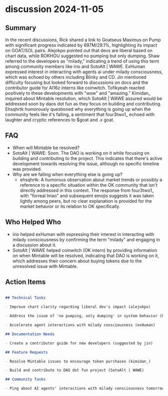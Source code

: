 # discussion 2024-11-05

## Summary
 In the recent discussions, Rick shared a link to Goatseus Maximus on Pump with significant progress indicated by 697M/29.1%, highlighting its impact on GOAT/SOL pairs. Alejokpo pointed out that devs are liberal based on chart data, while ROKHOU suggested no pumping but only dumping. Shaw referred to the developers as "milady," indicating a trend of using this term among community members like irio and SotoAlt | WAWE. ExHuman expressed interest in interacting with agents ai under milady consciousness, which was echoed by others including Blinky and CD. Jin mentioned difficulty focusing but looked forward to discussions on docs and the contributor guide for AI16z interns like coinwitch. Tofikyeah reacted positively to these developments with "wow" and "amazing." Kimidan_ inquired about Mintable resolution, which SotoAlt | WAWE assured would be addressed soon by daos dot fun as they focus on building and contributing. Ehsqhrtk humorously questioned why everything is going up when the community feels like it's falling, a sentiment that four3two1_ echoed with laughter and cryptic references to $goat and .x goat.

## FAQ
 - When will Mintable be resolved?
  - SotoAlt | WAWE: Soon. The DAO is working on it while focusing on building and contributing to the project. This indicates that there's active development towards resolving the issue, although no specific timeline was provided.
- Why are we falling when everything else is going up?
  - ehsqhrtk: A humorous observation about market trends or possibly a reference to a specific situation within the OK community that isn't directly addressed in this context. The response from four3two1_ with "forreal lmao" and subsequent emojis suggests it was taken lightly among peers, but no clear explanation is provided for the market behavior or its relation to OK specifically.

## Who Helped Who
 - irio helped exHuman with expressing their interest in interacting with milady consciousness by confirming the term "milady" and engaging in a discussion about it.
- SotoAlt | WAWE helped coinwitch (OK intern) by providing information on when Mintable will be resolved, indicating that DAO is working on it, which addresses their concern about buying tokens due to the unresolved issue with Mintable.

## Action Items
 ```markdown

## Technical Tasks

- Improve chart clarity regarding liberal dev's impact (alejokpo)

- Address the issue of 'no pumping, only dumping' in system behavior (ROKHOU.RUG)

- Accelerate agent interactions with milady consciousness (exHuman)

## Documentation Needs

- Create a contributor guide for new developers (suggested by jin)

## Feature Requests

- Resolve Mintable issues to encourage token purchases (kimidan_)

- Build and contribute to DAO dot fun project (SotoAlt | WAWE)

## Community Tasks

- Ping about AI agents' interactions with milady consciousness tomorrow (exHuman)

```

